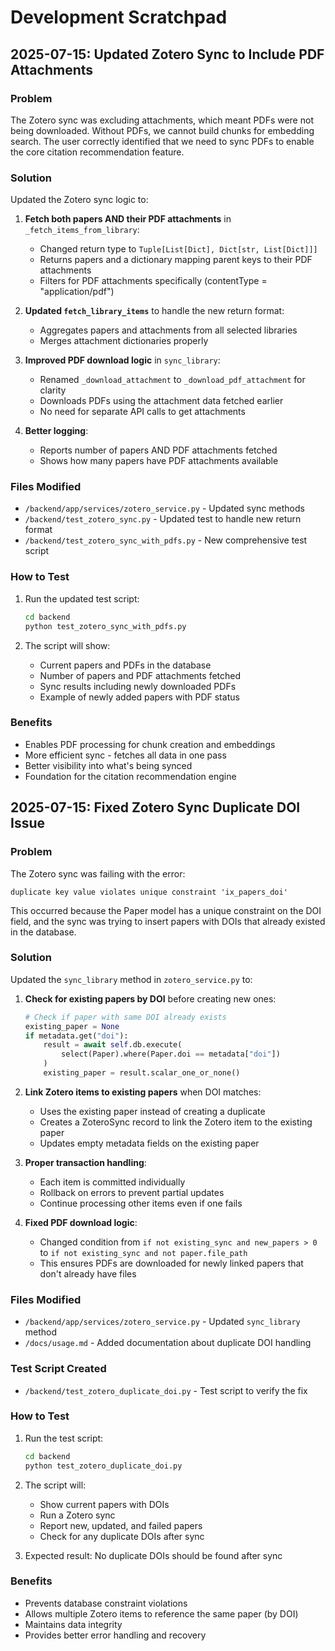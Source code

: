 # Development Scratchpad

## 2025-07-15: Updated Zotero Sync to Include PDF Attachments

### Problem
The Zotero sync was excluding attachments, which meant PDFs were not being downloaded. Without PDFs, we cannot build chunks for embedding search. The user correctly identified that we need to sync PDFs to enable the core citation recommendation feature.

### Solution
Updated the Zotero sync logic to:

1. **Fetch both papers AND their PDF attachments** in `_fetch_items_from_library`:
   - Changed return type to `Tuple[List[Dict], Dict[str, List[Dict]]]`
   - Returns papers and a dictionary mapping parent keys to their PDF attachments
   - Filters for PDF attachments specifically (contentType = "application/pdf")

2. **Updated `fetch_library_items`** to handle the new return format:
   - Aggregates papers and attachments from all selected libraries
   - Merges attachment dictionaries properly

3. **Improved PDF download logic** in `sync_library`:
   - Renamed `_download_attachment` to `_download_pdf_attachment` for clarity
   - Downloads PDFs using the attachment data fetched earlier
   - No need for separate API calls to get attachments

4. **Better logging**:
   - Reports number of papers AND PDF attachments fetched
   - Shows how many papers have PDF attachments available

### Files Modified
- `/backend/app/services/zotero_service.py` - Updated sync methods
- `/backend/test_zotero_sync.py` - Updated test to handle new return format
- `/backend/test_zotero_sync_with_pdfs.py` - New comprehensive test script

### How to Test
1. Run the updated test script:
   ```bash
   cd backend
   python test_zotero_sync_with_pdfs.py
   ```

2. The script will show:
   - Current papers and PDFs in the database
   - Number of papers and PDF attachments fetched
   - Sync results including newly downloaded PDFs
   - Example of newly added papers with PDF status

### Benefits
- Enables PDF processing for chunk creation and embeddings
- More efficient sync - fetches all data in one pass
- Better visibility into what's being synced
- Foundation for the citation recommendation engine

## 2025-07-15: Fixed Zotero Sync Duplicate DOI Issue

### Problem
The Zotero sync was failing with the error:
```
duplicate key value violates unique constraint 'ix_papers_doi'
```

This occurred because the Paper model has a unique constraint on the DOI field, and the sync was trying to insert papers with DOIs that already existed in the database.

### Solution
Updated the `sync_library` method in `zotero_service.py` to:

1. **Check for existing papers by DOI** before creating new ones:
   ```python
   # Check if paper with same DOI already exists
   existing_paper = None
   if metadata.get("doi"):
       result = await self.db.execute(
           select(Paper).where(Paper.doi == metadata["doi"])
       )
       existing_paper = result.scalar_one_or_none()
   ```

2. **Link Zotero items to existing papers** when DOI matches:
   - Uses the existing paper instead of creating a duplicate
   - Creates a ZoteroSync record to link the Zotero item to the existing paper
   - Updates empty metadata fields on the existing paper

3. **Proper transaction handling**:
   - Each item is committed individually
   - Rollback on errors to prevent partial updates
   - Continue processing other items even if one fails

4. **Fixed PDF download logic**:
   - Changed condition from `if not existing_sync and new_papers > 0` to `if not existing_sync and not paper.file_path`
   - This ensures PDFs are downloaded for newly linked papers that don't already have files

### Files Modified
- `/backend/app/services/zotero_service.py` - Updated `sync_library` method
- `/docs/usage.md` - Added documentation about duplicate DOI handling

### Test Script Created
- `/backend/test_zotero_duplicate_doi.py` - Test script to verify the fix

### How to Test
1. Run the test script:
   ```bash
   cd backend
   python test_zotero_duplicate_doi.py
   ```

2. The script will:
   - Show current papers with DOIs
   - Run a Zotero sync
   - Report new, updated, and failed papers
   - Check for any duplicate DOIs after sync

3. Expected result: No duplicate DOIs should be found after sync

### Benefits
- Prevents database constraint violations
- Allows multiple Zotero items to reference the same paper (by DOI)
- Maintains data integrity
- Provides better error handling and recovery